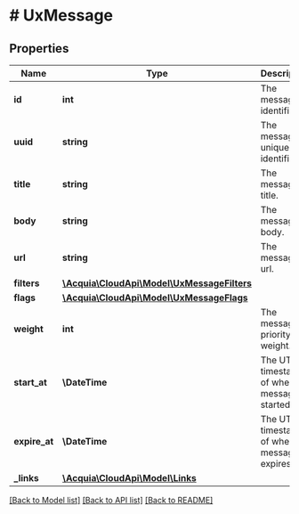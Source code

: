 # # UxMessage

## Properties

Name | Type | Description | Notes
------------ | ------------- | ------------- | -------------
**id** | **int** | The message identifier. |
**uuid** | **string** | The message unique identifier. |
**title** | **string** | The message title. |
**body** | **string** | The message body. |
**url** | **string** | The message url. |
**filters** | [**\Acquia\CloudApi\Model\UxMessageFilters**](UxMessageFilters.md) |  |
**flags** | [**\Acquia\CloudApi\Model\UxMessageFlags**](UxMessageFlags.md) |  |
**weight** | **int** | The message priority weight. |
**start_at** | **\DateTime** | The UTC timestamp of when the message started. |
**expire_at** | **\DateTime** | The UTC timestamp of when the message expires. |
**_links** | [**\Acquia\CloudApi\Model\Links**](Links.md) |  |

[[Back to Model list]](../../README.md#models) [[Back to API list]](../../README.md#endpoints) [[Back to README]](../../README.md)
